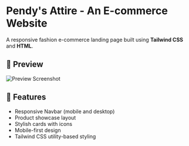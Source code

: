 # Pendy's Attire - An E-commerce Website

A responsive fashion e-commerce landing page built using **Tailwind CSS** and **HTML**.

## 📸 Preview

![Preview Screenshot](images/penguin-fashion.png)

## 🚀 Features

- Responsive Navbar (mobile and desktop)
- Product showcase layout
- Stylish cards with icons
- Mobile-first design
- Tailwind CSS utility-based styling

